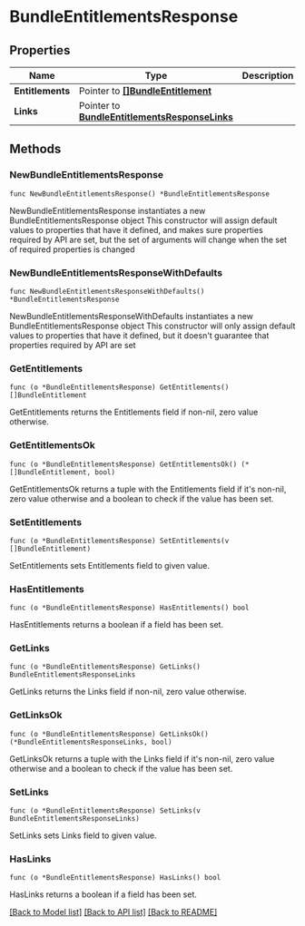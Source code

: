 # BundleEntitlementsResponse

## Properties

Name | Type | Description | Notes
------------ | ------------- | ------------- | -------------
**Entitlements** | Pointer to [**[]BundleEntitlement**](BundleEntitlement.md) |  | [optional] 
**Links** | Pointer to [**BundleEntitlementsResponseLinks**](BundleEntitlementsResponseLinks.md) |  | [optional] 

## Methods

### NewBundleEntitlementsResponse

`func NewBundleEntitlementsResponse() *BundleEntitlementsResponse`

NewBundleEntitlementsResponse instantiates a new BundleEntitlementsResponse object
This constructor will assign default values to properties that have it defined,
and makes sure properties required by API are set, but the set of arguments
will change when the set of required properties is changed

### NewBundleEntitlementsResponseWithDefaults

`func NewBundleEntitlementsResponseWithDefaults() *BundleEntitlementsResponse`

NewBundleEntitlementsResponseWithDefaults instantiates a new BundleEntitlementsResponse object
This constructor will only assign default values to properties that have it defined,
but it doesn't guarantee that properties required by API are set

### GetEntitlements

`func (o *BundleEntitlementsResponse) GetEntitlements() []BundleEntitlement`

GetEntitlements returns the Entitlements field if non-nil, zero value otherwise.

### GetEntitlementsOk

`func (o *BundleEntitlementsResponse) GetEntitlementsOk() (*[]BundleEntitlement, bool)`

GetEntitlementsOk returns a tuple with the Entitlements field if it's non-nil, zero value otherwise
and a boolean to check if the value has been set.

### SetEntitlements

`func (o *BundleEntitlementsResponse) SetEntitlements(v []BundleEntitlement)`

SetEntitlements sets Entitlements field to given value.

### HasEntitlements

`func (o *BundleEntitlementsResponse) HasEntitlements() bool`

HasEntitlements returns a boolean if a field has been set.

### GetLinks

`func (o *BundleEntitlementsResponse) GetLinks() BundleEntitlementsResponseLinks`

GetLinks returns the Links field if non-nil, zero value otherwise.

### GetLinksOk

`func (o *BundleEntitlementsResponse) GetLinksOk() (*BundleEntitlementsResponseLinks, bool)`

GetLinksOk returns a tuple with the Links field if it's non-nil, zero value otherwise
and a boolean to check if the value has been set.

### SetLinks

`func (o *BundleEntitlementsResponse) SetLinks(v BundleEntitlementsResponseLinks)`

SetLinks sets Links field to given value.

### HasLinks

`func (o *BundleEntitlementsResponse) HasLinks() bool`

HasLinks returns a boolean if a field has been set.


[[Back to Model list]](../README.md#documentation-for-models) [[Back to API list]](../README.md#documentation-for-api-endpoints) [[Back to README]](../README.md)


